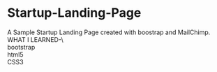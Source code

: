 # Startup-Landing-Page
A Sample Startup Landing Page created with boostrap and MailChimp.\
WHAT I LEARNED-\ \
bootstrap\
html5\
CSS3

